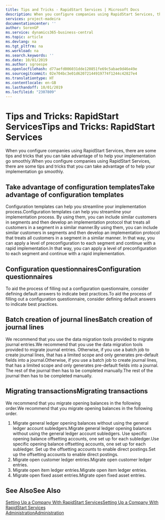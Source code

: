 ```yaml
---
title: Tips and Tricks - RapidStart Services | Microsoft Docs
description: When you configure companies using RapidStart Services, there are some tips and tricks that you can take advantage of to help your implementation go smoothly.
services: project-madeira
documentationcenter: ''
author: SorenGP
ms.service: dynamics365-business-central
ms.topic: article
ms.devlang: na
ms.tgt_pltfrm: na
ms.workload: na
ms.search.keywords: ''
ms.date: 10/01/2019
ms.author: sgroespe
ms.openlocfilehash: d77aefd006031dde120851fe69c5abae9d46e49e
ms.sourcegitcommit: 02e704bc3e01d62072144919774f1244c42827e4
ms.translationtype: HT
ms.contentlocale: en-GB
ms.lasthandoff: 10/01/2019
ms.locfileid: "2307809"
---
```

# <a name="tips-and-tricks-rapidstart-services"></a><span data-ttu-id="6bc0e-103">Tips and Tricks: RapidStart Services</span><span class="sxs-lookup"><span data-stu-id="6bc0e-103">Tips and Tricks: RapidStart Services</span></span>
<span data-ttu-id="6bc0e-104">When you configure companies using RapidStart Services, there are some tips and tricks that you can take advantage of to help your implementation go smoothly.</span><span class="sxs-lookup"><span data-stu-id="6bc0e-104">When you configure companies using RapidStart Services, there are some tips and tricks that you can take advantage of to help your implementation go smoothly.</span></span>  

## <a name="take-advantage-of-configuration-templates"></a><span data-ttu-id="6bc0e-105">Take advantage of configuration templates</span><span class="sxs-lookup"><span data-stu-id="6bc0e-105">Take advantage of configuration templates</span></span>  
<span data-ttu-id="6bc0e-106">Configuration templates can help you streamline your implementation process.</span><span class="sxs-lookup"><span data-stu-id="6bc0e-106">Configuration templates can help you streamline your implementation process.</span></span> <span data-ttu-id="6bc0e-107">By using them, you can include similar customers in segments and then develop an implementation protocol that treats all customers in a segment in a similar manner.</span><span class="sxs-lookup"><span data-stu-id="6bc0e-107">By using them, you can include similar customers in segments and then develop an implementation protocol that treats all customers in a segment in a similar manner.</span></span> <span data-ttu-id="6bc0e-108">In that way, you can apply a level of preconfiguration to each segment and continue with a rapid implementation.</span><span class="sxs-lookup"><span data-stu-id="6bc0e-108">In that way, you can apply a level of preconfiguration to each segment and continue with a rapid implementation.</span></span>  

## <a name="configuration-questionnaires"></a><span data-ttu-id="6bc0e-109">Configuration questionnaires</span><span class="sxs-lookup"><span data-stu-id="6bc0e-109">Configuration questionnaires</span></span>  
<span data-ttu-id="6bc0e-110">To aid the process of filling out a configuration questionnaire, consider defining default answers to indicate best practices.</span><span class="sxs-lookup"><span data-stu-id="6bc0e-110">To aid the process of filling out a configuration questionnaire, consider defining default answers to indicate best practices.</span></span>  

## <a name="batch-creation-of-journal-lines"></a><span data-ttu-id="6bc0e-111">Batch creation of journal lines</span><span class="sxs-lookup"><span data-stu-id="6bc0e-111">Batch creation of journal lines</span></span>  
<span data-ttu-id="6bc0e-112">We recommend that you use the data migration tools provided to migrate journal entries.</span><span class="sxs-lookup"><span data-stu-id="6bc0e-112">We recommend that you use the data migration tools provided to migrate journal entries.</span></span> <span data-ttu-id="6bc0e-113">Otherwise, if you use a batch job to create journal lines, that has a limited scope and only generates pre-default fields into a journal.</span><span class="sxs-lookup"><span data-stu-id="6bc0e-113">Otherwise, if you use a batch job to create journal lines, that has a limited scope and only generates pre-default fields into a journal.</span></span> <span data-ttu-id="6bc0e-114">The rest of the journal then has to be completed manually.</span><span class="sxs-lookup"><span data-stu-id="6bc0e-114">The rest of the journal then has to be completed manually.</span></span>  

## <a name="migrating-transactions"></a><span data-ttu-id="6bc0e-115">Migrating transactions</span><span class="sxs-lookup"><span data-stu-id="6bc0e-115">Migrating transactions</span></span>  
<span data-ttu-id="6bc0e-116">We recommend that you migrate opening balances in the following order.</span><span class="sxs-lookup"><span data-stu-id="6bc0e-116">We recommend that you migrate opening balances in the following order.</span></span>  

1.  <span data-ttu-id="6bc0e-117">Migrate general ledger opening balances without using the general ledger account subledgers.</span><span class="sxs-lookup"><span data-stu-id="6bc0e-117">Migrate general ledger opening balances without using the general ledger account subledgers.</span></span> <span data-ttu-id="6bc0e-118">Use specific opening balance offsetting accounts, one set up for each subledger.</span><span class="sxs-lookup"><span data-stu-id="6bc0e-118">Use specific opening balance offsetting accounts, one set up for each subledger.</span></span> <span data-ttu-id="6bc0e-119">Set up the offsetting accounts to enable direct postings.</span><span class="sxs-lookup"><span data-stu-id="6bc0e-119">Set up the offsetting accounts to enable direct postings.</span></span>  
2.  <span data-ttu-id="6bc0e-120">Migrate open customer ledger entries.</span><span class="sxs-lookup"><span data-stu-id="6bc0e-120">Migrate open customer ledger entries.</span></span>  
3.  <span data-ttu-id="6bc0e-121">Migrate open item ledger entries.</span><span class="sxs-lookup"><span data-stu-id="6bc0e-121">Migrate open item ledger entries.</span></span>  
4.  <span data-ttu-id="6bc0e-122">Migrate open fixed asset entries.</span><span class="sxs-lookup"><span data-stu-id="6bc0e-122">Migrate open fixed asset entries.</span></span>  

## <a name="see-also"></a><span data-ttu-id="6bc0e-123">See Also</span><span class="sxs-lookup"><span data-stu-id="6bc0e-123">See Also</span></span>  
[<span data-ttu-id="6bc0e-124">Setting Up a Company With RapidStart Services</span><span class="sxs-lookup"><span data-stu-id="6bc0e-124">Setting Up a Company With RapidStart Services</span></span>](admin-set-up-a-company-with-rapidstart.md)  
[<span data-ttu-id="6bc0e-125">Administration</span><span class="sxs-lookup"><span data-stu-id="6bc0e-125">Administration</span></span>](admin-setup-and-administration.md)
